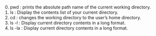 0. pwd : prints the absolute path name of the current working directory.
1. ls : Display the contents list of your current directory.
2. cd : changes the working directory to the user’s home directory.
3. ls -l : Display current directory contents in a long format.
4. ls -la : Display current directory contents in a long format.
